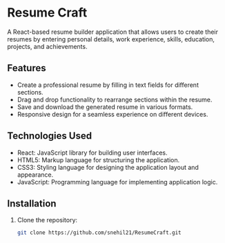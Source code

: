 # Resume Craft

A React-based resume builder application that allows users to create their resumes by entering personal details, work experience, skills, education, projects, and achievements.

## Features

- Create a professional resume by filling in text fields for different sections.
- Drag and drop functionality to rearrange sections within the resume.
- Save and download the generated resume in various formats.
- Responsive design for a seamless experience on different devices.

## Technologies Used

- React: JavaScript library for building user interfaces.
- HTML5: Markup language for structuring the application.
- CSS3: Styling language for designing the application layout and appearance.
- JavaScript: Programming language for implementing application logic.

## Installation

1. Clone the repository:

   ```bash
   git clone https://github.com/snehil21/ResumeCraft.git
